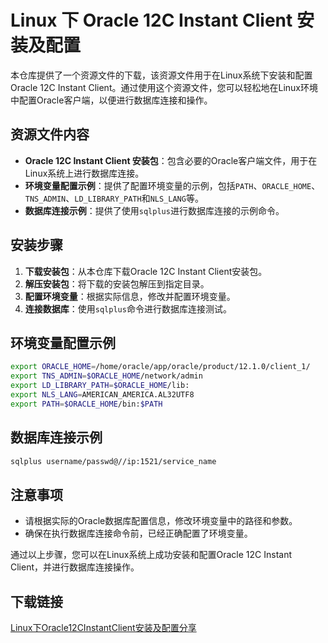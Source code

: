 # Linux 下 Oracle 12C Instant Client 安装及配置

本仓库提供了一个资源文件的下载，该资源文件用于在Linux系统下安装和配置Oracle 12C Instant Client。通过使用这个资源文件，您可以轻松地在Linux环境中配置Oracle客户端，以便进行数据库连接和操作。

## 资源文件内容

- **Oracle 12C Instant Client 安装包**：包含必要的Oracle客户端文件，用于在Linux系统上进行数据库连接。
- **环境变量配置示例**：提供了配置环境变量的示例，包括`PATH`、`ORACLE_HOME`、`TNS_ADMIN`、`LD_LIBRARY_PATH`和`NLS_LANG`等。
- **数据库连接示例**：提供了使用`sqlplus`进行数据库连接的示例命令。

## 安装步骤

1. **下载安装包**：从本仓库下载Oracle 12C Instant Client安装包。
2. **解压安装包**：将下载的安装包解压到指定目录。
3. **配置环境变量**：根据实际信息，修改并配置环境变量。
4. **连接数据库**：使用`sqlplus`命令进行数据库连接测试。

## 环境变量配置示例

```bash
export ORACLE_HOME=/home/oracle/app/oracle/product/12.1.0/client_1/
export TNS_ADMIN=$ORACLE_HOME/network/admin
export LD_LIBRARY_PATH=$ORACLE_HOME/lib:
export NLS_LANG=AMERICAN_AMERICA.AL32UTF8
export PATH=$ORACLE_HOME/bin:$PATH
```

## 数据库连接示例

```bash
sqlplus username/passwd@//ip:1521/service_name
```

## 注意事项

- 请根据实际的Oracle数据库配置信息，修改环境变量中的路径和参数。
- 确保在执行数据库连接命令前，已经正确配置了环境变量。

通过以上步骤，您可以在Linux系统上成功安装和配置Oracle 12C Instant Client，并进行数据库连接操作。

## 下载链接

[Linux下Oracle12CInstantClient安装及配置分享](https://pan.quark.cn/s/dcc17e17de95)